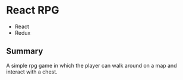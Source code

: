 # React RPG
* React 
* Redux
## Summary 
A simple rpg game in which the player can walk around on a map and interact with a chest. 
